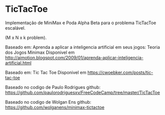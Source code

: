 # TicTacToe
Implementação de MiniMax e Poda Alpha Beta para o problema TicTacToe escalável.

(M x N x k problem).

Baseado em: Aprenda a aplicar a inteligencia artificial em seus jogos: Teoria dos Jogos Minimax
Disponivel em <http://aimotion.blogspot.com/2009/01/aprenda-aplicar-inteligencia-artificial.html>

Baseado em: Tic Tac Toe
Disponivel em <https://cwoebker.com/posts/tic-tac-toe>

Baseado no codigo de Paulo Rodrigues
github: <https://github.com/paulorodriguesxv/FreeCodeCamp/tree/master/TicTacToe>

Baseado no codigo de Wolgan Ens
github: <https://github.com/wolganens/minimax-tictactoe>